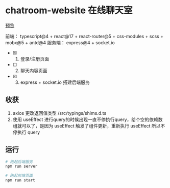 # chatroom-website 在线聊天室

[预览](https://sherlocked93.github.io/chatroom-website)

前端： typescript@4 + react@17 + react-router@5 + css-modules + scss + mobx@5 + antd@4
服务端： express@4 + socket.io

- [x] 1. 登录/注册页面
- [ ] 2. 聊天内容页面
- [x] 3. express + socket.io 搭建后端服务


## 收获

1. axios 更改返回值类型 /src/typings/shims.d.ts
2. 使用 useEffect 进行query的时候出现一直不停执行query，给个空的依赖数组就可以了，是因为 useEffect 触发了组件更新，重新执行 useEffect 所以不停执行 query

## 运行

```bash
# 跑起后端服务
npm run server
```

```bash
# 跑起前端页面
npm run start
```
